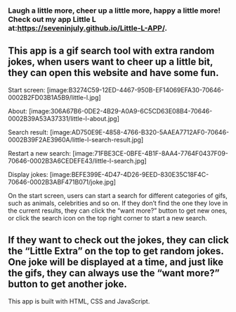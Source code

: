 ### Laugh a little more, cheer up a little more, happy a little more! Check out my app Little L at:https://seveninjuly.github.io/Little-L-APP/.

This app is a gif search tool with extra random jokes,  when users want to cheer up a little bit, they can open this website and have some fun.
---
Start screen:
[image:B3274C59-12ED-4467-950B-EF14069EFA30-70646-0002B2FD03B1A5B9/little-l.jpg]

About:
[image:306A67B6-0DE2-4B29-A0A9-6C5CD63E08B4-70646-0002B39A53A37331/little-l-about.jpg]

Search result:
[image:AD750E9E-4858-4766-B320-5AAEA7712AF0-70646-0002B39F2AE3960A/little-l-search-result.jpg]

Restart a new search:
[image:71FBE3CE-0BFE-4B1F-8AA4-7764F0437F09-70646-0002B3A6CEDEFE43/little-l-search.jpg]

Display jokes:
[image:BEFE399E-4D47-4D26-9EED-830E35C18F4C-70646-0002B3ABF471B071/joke.jpg]

On the start screen, users can start a search for different categories of gifs, such as animals, celebrities and so on. 
If they don’t find the one they love in the current results, they can click the “want more?” button to get new ones, or click the search icon on the top right corner to start a new search.

If they want to check out the jokes, they can click the “Little Extra” on the top to get random jokes. One joke will be displayed at a time, and just like the gifs, they can always use the “want more?” button to get another joke.
---
This app is built with HTML, CSS and JavaScript.
